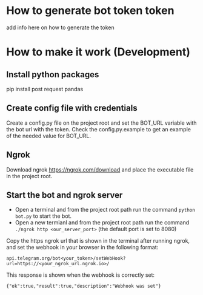 # How to generate bot token token
add info here on how to generate the token

# How to make it work (Development)

## Install python packages
pip install post request pandas

## Create config file with credentials
Create a config.py file on the project root and set the BOT_URL variable with the bot url with the token. 
Check the config.py.example to get an example of the needed value for BOT_URL.

## Ngrok
Download ngrok https://ngrok.com/download and place the executable file in the project root.

## Start the bot and ngrok server
- Open a terminal and from the project root path run the command `python bot.py` to start the bot.
- Open a new termianl and from the project root path run the command `./ngrok http <our_server_port>` (the default port is set to 8080)

Copy the https ngrok url that is shown in the terminal after running ngrok, and set the webhook in your browser in the following format:

`api.telegram.org/bot<your_token>/setWebHook?url=https://<your_ngrok_url.ngrok.io>/`

This response is shown when the webhook is correctly set:

`{"ok":true,"result":true,"description":"Webhook was set"}`
